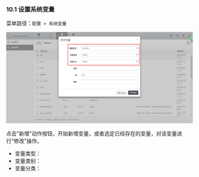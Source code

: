 ### 10.1 设置系统变量

菜单路径：` 配置 > 系统变量 `

![PNG](..\images\advanced\1.png)

点击"新增"动作按钮，开始新增变量，或者选定已经存在的变量，对该变量进行"修改"操作。

- 变量类型：
- 变量类别：
- 变量分类：